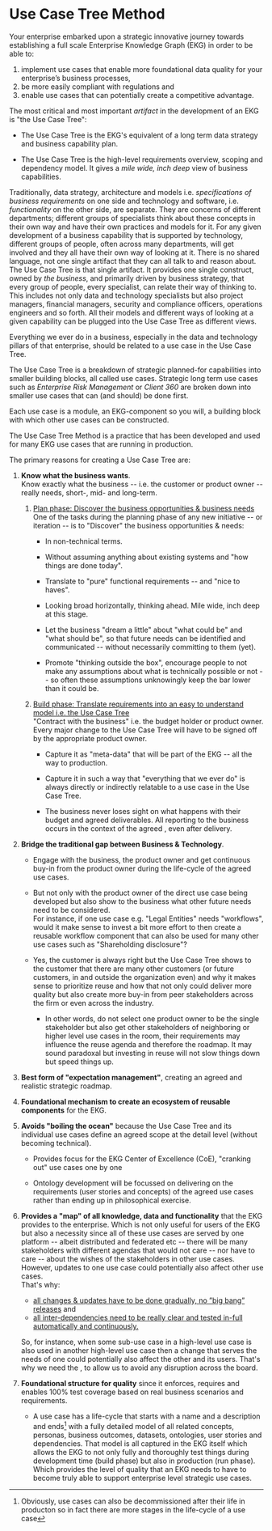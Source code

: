 # Use Case Tree Method

Your enterprise embarked upon a strategic innovative journey towards 
establishing a full scale Enterprise Knowledge Graph (EKG) in order 
to be able to:

1. implement use cases that enable more foundational data quality 
   for your enterprise’s business processes,
2. be more easily compliant with regulations and
3. enable use cases that can potentially create a competitive advantage.

The most critical and most important _artifact_ in the 
development of an EKG is "the Use Case Tree":

- The Use Case Tree is the EKG's equivalent of a long term
  data strategy and business capability plan.

- The Use Case Tree is the high-level requirements overview, 
  scoping and dependency model.
  It gives a _mile wide, inch deep_ view of business capabilities.

Traditionally, data strategy, architecture and models i.e.
_specifications of business requirements_ on one side and technology
and software, i.e. _functionality_ on the other side, are separate.
They are concerns of different departments; different groups of
specialists think about these concepts in their own way and have their
own practices and models for it. 
For any given development of a business capability that is supported 
by technology, different groups of people, often across many departments, will get involved and they all
have their own way of looking at it.
There is no shared language, not one single artifact that they can 
all talk to and reason about.
The Use Case Tree is that single artifact. 
It provides one single construct, owned by _the business_, and 
primarily driven by business strategy, that every group of people, 
every specialist, can relate their way of thinking to. 
This includes not only data and technology specialists but also project
managers, financial managers, security and compliance officers,
operations engineers and so forth. 
All their models and different ways of looking at a given capability 
can be plugged into the Use Case Tree as different views.

Everything we ever do in a business, especially in the data and
technology pillars of that enterprise, should be related to a use
case in the Use Case Tree.

The Use Case Tree is a breakdown of strategic planned-for 
capabilities into smaller building blocks, all called use cases.
Strategic long term use cases such as _Enterprise Risk Management_ 
or _Client 360_ are broken down into smaller use cases that 
can (and should) be done first.

Each use case is a module, an EKG-component so you will, 
a building block with which other use cases can be constructed.

The Use Case Tree Method is a practice that has been developed and
used for many EKG use cases that are running in production.

The primary reasons for creating a Use Case Tree are:

1. **Know what the business wants**.<br/>
    Know exactly what the business -- i.e. the customer or product owner
    -- really needs, short-, mid- and long-term.

    1. <u>Plan phase: Discover the business opportunities & business needs</u><br/>
       One of the tasks during the planning phase of any new initiative
       -- or iteration -- is to "Discover" the business opportunities &
       needs:

         - In non-technical terms.

         - Without assuming anything about existing systems and "how
           things are done today".

         - Translate to "pure" functional requirements -- and "nice
           to haves".

         - Looking broad horizontally, thinking ahead. Mile wide, inch
           deep at this stage.

         - Let the business "dream a little" about "what could be"
           and "what should be", so that future needs can be
           identified and communicated -- without necessarily
           committing to them (yet).

         - Promote "thinking outside the box", encourage people to
           not make any assumptions about what is technically possible
           or not -- so often these assumptions unknowingly keep the
           bar lower than it could be.

    2. <u>Build phase: Translate requirements into an easy to 
       understand model i.e. the Use Case Tree</u><br/>
       "Contract with the business" i.e. the budget holder or
       product owner. 
       Every major change to the Use Case Tree will have to be
       signed off by the appropriate product owner.

         - Capture it as "meta-data" that will be part of the
           EKG -- all the way to production.

         - Capture it in such a way that "everything that we ever do"
           is always directly or indirectly relatable to a use case
           in the Use Case Tree.

         - The business never loses sight on what happens with their
           budget and agreed deliverables.
           All reporting to the business occurs in the context of 
           the agreed , even after delivery.

2. **Bridge the traditional gap between Business & Technology**.

    - Engage with the business, the product owner and get continuous
      buy-in from the product owner during the life-cycle of the
      agreed use cases.

    - But not only with the product owner of the direct use case being
      developed but also show to the business what other future needs
      need to be considered.<br/>
      For instance, if one use case e.g. "Legal Entities" needs
      "workflows", would it make sense to invest a bit more effort
      to then create a reusable workflow component that can also 
      be used for many other use cases such as 
      "Shareholding disclosure"?

    - Yes, the customer is always right but the Use Case Tree 
      shows to the customer that there are many other customers
      (or future customers, in and outside the organization even)
      and why it makes sense to prioritize reuse and how that not 
      only could deliver more quality but also create more buy-in 
      from peer stakeholders across the firm or even across the 
      industry.

        * In other words, do not select one product owner to be the
          single stakeholder but also get other stakeholders of
          neighboring or higher level use cases in the room, their
          requirements may influence the reuse agenda and therefore
          the roadmap. It may sound paradoxal but investing in reuse
          will not slow things down but speed things up.

3. **Best form of "expectation management"**, creating an agreed and
    realistic strategic roadmap.

4. **Foundational mechanism to create an ecosystem of reusable
    components** for the EKG.

5. **Avoids "boiling the ocean"** because the Use Case Tree and its
    individual use cases define an agreed scope at the detail 
    level (without becoming technical).

    - Provides focus for the EKG Center of Excellence (CoE),
      "cranking out" use cases one by one

    - Ontology development will be focussed on delivering on the
      requirements (user stories and concepts) of the agreed use cases
      rather than ending up in philosophical exercise.

6. **Provides a "map" of all knowledge, data and functionality** that
    the EKG provides to the enterprise.
    Which is not only useful for users of the EKG but also a necessity 
    since all of these use cases are served by one platform -- albeit
    distributed and federated etc -- there will be many stakeholders
    with different agendas that would not care -- nor have to care --
    about the wishes of the stakeholders in other use cases.
    However, updates to one use case could potentially also
    affect other use cases.<br/>That's why:
    - <u>all changes & updates have to be done gradually, 
      no ”big bang” releases</u> and
    - <u>all inter-dependencies need to be really clear and
      tested in-full automatically and continuously.</u>
   
    So, for instance, when some sub-use case in a high-level use case is
    also used in another high-level use case then a change that serves
    the needs of one could potentially also affect the other and its
    users. That's why we need the , to allow us to avoid any disruption
    across the board.

9. **Foundational structure for quality** since it enforces, requires
    and enables 100% test coverage based on real business scenarios and
    requirements.

    - A use case has a life-cycle that starts with a name and a
      description and ends[^1] with a fully detailed model of all
      related concepts, personas, business outcomes, datasets,
      ontologies, user stories and dependencies.
      That model is all captured in the EKG itself which allows the
      EKG to not only fully and thoroughly test things during
      development time (build phase) but also in production
      (run phase).
      Which provides the level of quality that an EKG needs to
      have to become truly able to support enterprise level 
      strategic use cases.

[^1]: Obviously, use cases can also be decommissioned after their life
in producton so in fact there are more stages in the life-cycle of a
use case
